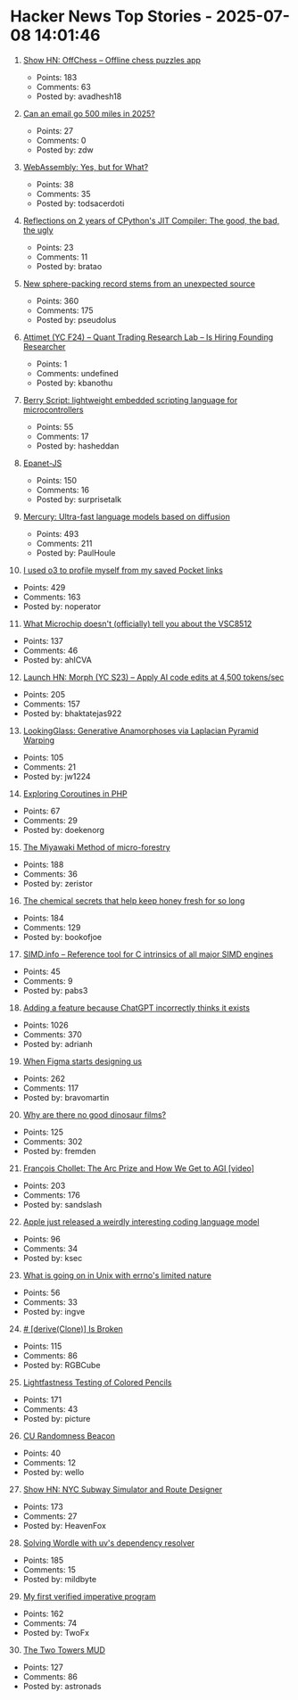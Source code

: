 # Hacker News Top Stories - 2025-07-08 14:01:46

1. [Show HN: OffChess – Offline chess puzzles app](https://offchess.com)
   - Points: 183
   - Comments: 63
   - Posted by: avadhesh18

2. [Can an email go 500 miles in 2025?](https://flak.tedunangst.com/post/can-an-email-go-500-miles-in-2025)
   - Points: 27
   - Comments: 0
   - Posted by: zdw

3. [WebAssembly: Yes, but for What?](https://queue.acm.org/detail.cfm?id=3746171)
   - Points: 38
   - Comments: 35
   - Posted by: todsacerdoti

4. [Reflections on 2 years of CPython's JIT Compiler: The good, the bad, the ugly](https://fidget-spinner.github.io/posts/jit-reflections.html)
   - Points: 23
   - Comments: 11
   - Posted by: bratao

5. [New sphere-packing record stems from an unexpected source](https://www.quantamagazine.org/new-sphere-packing-record-stems-from-an-unexpected-source-20250707/)
   - Points: 360
   - Comments: 175
   - Posted by: pseudolus

6. [Attimet (YC F24) – Quant Trading Research Lab – Is Hiring Founding Researcher](https://www.ycombinator.com/companies/attimet/jobs/6LaQIc5-founding-researcher-quant)
   - Points: 1
   - Comments: undefined
   - Posted by: kbanothu

7. [Berry Script: lightweight embedded scripting language for microcontrollers](https://berry-lang.github.io/)
   - Points: 55
   - Comments: 17
   - Posted by: hasheddan

8. [Epanet-JS](https://macwright.com/2025/07/03/epanet-placemark)
   - Points: 150
   - Comments: 16
   - Posted by: surprisetalk

9. [Mercury: Ultra-fast language models based on diffusion](https://arxiv.org/abs/2506.17298)
   - Points: 493
   - Comments: 211
   - Posted by: PaulHoule

10. [I used o3 to profile myself from my saved Pocket links](https://noperator.dev/posts/o3-pocket-profile/)
   - Points: 429
   - Comments: 163
   - Posted by: noperator

11. [What Microchip doesn't (officially) tell you about the VSC8512](https://serd.es/2025/07/04/Switch-project-pt3.html)
   - Points: 137
   - Comments: 46
   - Posted by: ahlCVA

12. [Launch HN: Morph (YC S23) – Apply AI code edits at 4,500 tokens/sec](undefined)
   - Points: 205
   - Comments: 157
   - Posted by: bhaktatejas922

13. [LookingGlass: Generative Anamorphoses via Laplacian Pyramid Warping](https://studios.disneyresearch.com/2025/06/09/lookingglass-generative-anamorphoses-via-laplacian-pyramid-warping/)
   - Points: 105
   - Comments: 21
   - Posted by: jw1224

14. [Exploring Coroutines in PHP](https://doeken.org/blog/coroutines-in-php)
   - Points: 67
   - Comments: 29
   - Posted by: doekenorg

15. [The Miyawaki Method of micro-forestry](https://www.futureecologies.net/listen/fe-6-5-the-method)
   - Points: 188
   - Comments: 36
   - Posted by: zeristor

16. [The chemical secrets that help keep honey fresh for so long](https://www.bbc.com/future/article/20250701-the-chemical-secrets-that-help-keep-honey-fresh-for-so-long)
   - Points: 184
   - Comments: 129
   - Posted by: bookofjoe

17. [SIMD.info – Reference tool for C intrinsics of all major SIMD engines](https://simd.info/)
   - Points: 45
   - Comments: 9
   - Posted by: pabs3

18. [Adding a feature because ChatGPT incorrectly thinks it exists](https://www.holovaty.com/writing/chatgpt-fake-feature/)
   - Points: 1026
   - Comments: 370
   - Posted by: adrianh

19. [When Figma starts designing us](https://designsystems.international/ideas/when-figma-starts-designing-us/)
   - Points: 262
   - Comments: 117
   - Posted by: bravomartin

20. [Why are there no good dinosaur films?](https://briannazigler.substack.com/p/why-are-there-no-good-dinosaur-films)
   - Points: 125
   - Comments: 302
   - Posted by: fremden

21. [François Chollet: The Arc Prize and How We Get to AGI [video]](https://www.youtube.com/watch?v=5QcCeSsNRks)
   - Points: 203
   - Comments: 176
   - Posted by: sandslash

22. [Apple just released a weirdly interesting coding language model](https://9to5mac.com/2025/07/04/apple-just-released-a-weirdly-interesting-coding-language-model/)
   - Points: 96
   - Comments: 34
   - Posted by: ksec

23. [What is going on in Unix with errno's limited nature](https://utcc.utoronto.ca/~cks/space/blog/unix/ErrnoWhySoLimited)
   - Points: 56
   - Comments: 33
   - Posted by: ingve

24. [# [derive(Clone)] Is Broken](https://rgbcu.be/blog/derive-broken/)
   - Points: 115
   - Comments: 86
   - Posted by: RGBCube

25. [Lightfastness Testing of Colored Pencils](https://sarahrenaeclark.com/lightfast-testing-pencils/)
   - Points: 171
   - Comments: 43
   - Posted by: picture

26. [CU Randomness Beacon](https://random.colorado.edu/)
   - Points: 40
   - Comments: 12
   - Posted by: wello

27. [Show HN: NYC Subway Simulator and Route Designer](https://buildmytransit.nyc)
   - Points: 173
   - Comments: 27
   - Posted by: HeavenFox

28. [Solving Wordle with uv's dependency resolver](https://mildbyte.xyz/blog/solving-wordle-with-uv-dependency-resolver/)
   - Points: 185
   - Comments: 15
   - Posted by: mildbyte

29. [My first verified imperative program](https://markushimmel.de/blog/my-first-verified-imperative-program/)
   - Points: 162
   - Comments: 74
   - Posted by: TwoFx

30. [The Two Towers MUD](https://t2tmud.org/)
   - Points: 127
   - Comments: 86
   - Posted by: astronads

